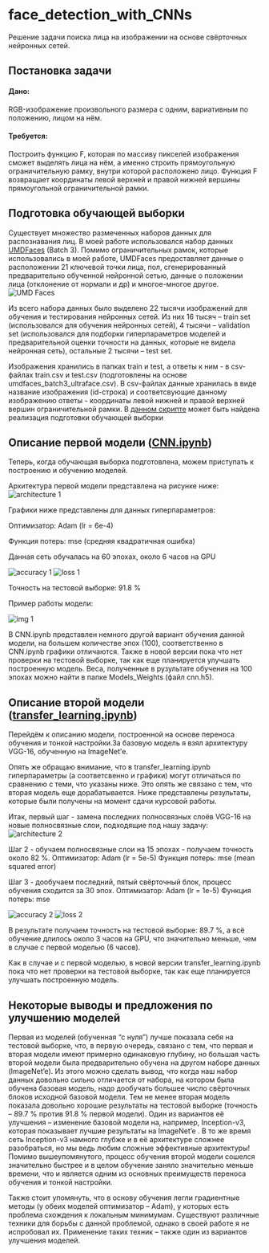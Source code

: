 # face_detection_with_CNNs
Решение задачи поиска лица на изображении на основе свёрточных нейронных сетей.
## Постановка задачи 
#### Дано:
RGB-изображение произвольного размера с одним, вариативным по положению, лицом на нём.
#### Требуется:
Построить функцию F, которая по массиву пикселей изображения сможет выделять лица на нём, а именно строить прямоугольную ограничительную рамку, внутри которой расположено лицо. Функция F возвращает координаты левой верхней и правой нижней вершины прямоугольной ограничительной рамки.

## Подготовка обучающей выборки
Существует множество размеченных наборов данных для распознавания лиц. В моей работе использовался набор данных [UMDFaces](https://www.umdfaces.io/) (Batch 3). Помимо ограничительных рамок, которые использовались в моей работе, UMDFaces предоставляет данные о расположении 21 ключевой точки лица, пол, сгенерированный предварительно обученной нейронной сетью, данные о положении лица (отклонение от нормали и др) и многое-многое другое.
![UMD Faces](https://github.com/Gumilevski/face_detection_with_CNNs/blob/master/images/2019-05-30_14-28-25.png)

Из всего набора данных было выделено 22 тысячи изображений для обучения и тестирования нейронных сетей. Из них 16 тысяч – train set (использовался для обучения нейронных сетей), 4 тысячи – validation set (использовался для подборки гиперпараметров моделей и предварительной оценки точности на данных, которые не видела нейронная сеть), остальные 2 тысячи – test set.

Изображения хранились в папках train и test, а ответы к ним - в csv-файлах train.csv и test.csv (подготовлены на основе umdfaces_batch3_ultraface.csv). В csv-файлах данные хранилась в виде название изображения (id-строка) и соответсвующие данному изображению ответы - координаты левой нижней и правой верхней вершин ограничительной рамки. 
В [данном скрипте](https://github.com/Gumilevski/face_detection_with_CNNs/blob/master/generating_script.ipynb) может быть найдена реализация подготовки обучающей выборки

## Описание первой модели ([CNN.ipynb](https://github.com/Gumilevski/face_detection_with_CNNs/blob/master/CNN.ipynb))
Теперь, когда обучающая выборка подготовлена, можем приступать к построению и обучению моделей.

Архитектура первой модели представлена на рисунке ниже:
![architecture 1](https://github.com/Gumilevski/face_detection_with_CNNs/blob/master/images/%D0%B0%D1%80%D1%85%D0%B8%D1%82%D0%B5%D0%BA%D1%82%D1%83%D1%80%D0%B0%201.png)

Графики ниже представлены для данных гиперпараметров:

Оптимизатор: Adam (lr = 6e-4)

Функция потерь: mse (средняя квадратичная ошибка)

Данная сеть обучалась на 60 эпохах, около 6 часов на GPU

![accuracy 1](https://github.com/Gumilevski/face_detection_with_CNNs/blob/master/images/2019-05-30_15-57-07.png)
![loss 1](https://github.com/Gumilevski/face_detection_with_CNNs/blob/master/images/2019-05-30_15-57-23.png)

Точность на тестовой выборке: 91.8 %

Пример работы модели:

![img 1](https://github.com/Gumilevski/face_detection_with_CNNs/blob/master/images/2019-05-30_16-02-31.png)

В CNN.ipynb представлен немного другой вариант обучения данной модели, на большем количестве эпох (100), соответственно в CNN.ipynb графики отличаются. Также в новой версии пока что нет проверки на тестовой выборке, так как еще планируется улучшать построенную модель.
Веса, полученные в рузультате обучения на 100 эпохах можно найти в папке Models_Weights (файл cnn.h5).

## Описание второй модели ([transfer_learning.ipynb](https://github.com/Gumilevski/face_detection_with_CNNs/blob/master/transfer_learning.ipynb))
Перейдём к описанию модели, построенной на основе переноса обучения и тонкой настройки.За базовую модель я взял архитектуру VGG-16, обученную на ImageNet’е. 

Опять же обращаю внимание, что в transfer_learning.ipynb гиперпараметры (а соответсвенно и графики) могут отличаться по сравнению с теми, что указаны ниже. Это опять же связано с тем, что вторая модель еще дорабатывается. Ниже представлены результаты, которые были получены на момент сдачи курсовой работы.

Итак, первый шаг - замена последних полносвязных слоёв VGG-16 на новые полносвязные слои, подходящие под нашу задачу:
![architecture 2](https://github.com/Gumilevski/face_detection_with_CNNs/blob/master/images/%D0%B0%D1%80%D1%85%D0%B8%D1%82%D0%B5%D0%BA%D1%82%D1%83%D1%80%D0%B02.png)

Шаг 2 - обучаем полносвязные слои на 15 эпохах - получаем точность около 82 %.
Оптимизатор: Adam (lr = 5e-5)
Функция потерь: mse (mean squared error)	

Шаг 3 - дообучаем последний, пятый свёрточный блок, процесс обучения сходится за 30 эпох.
Оптимизатор: Adam (lr = 1e-5)
Функция потерь: mse

![accuracy 2](https://github.com/Gumilevski/face_detection_with_CNNs/blob/master/images/2019-05-30_16-20-25.png)
![loss 2](https://github.com/Gumilevski/face_detection_with_CNNs/blob/master/images/2019-05-30_16-20-13.png)

В результате получаем точность на тестовой выборке: 89.7 %, а всё обучение длилось около 3 часов на GPU, что значительно меньше, чем в случае с первой моделью (6 часов). 

Как в случае и с первой моделью, в новой версии transfer_learning.ipynb пока что нет проверки на тестовой выборке, так как еще планируется улучшать построенную модель.

## Некоторые выводы и предложения по улучшению моделей
Первая из моделей (обученная “с нуля”) лучше показала себя на тестовой выборке, что, в первую очередь, связано с тем, что первая и вторая модели имеют примерно одинаковую глубину, но большая часть второй модели была предварительно обучена на другом наборе данных (ImageNet’e). Из этого можно сделать вывод, что когда наш набор данных довольно сильно отличается от набора, на котором была обучена базовая модель, надо дообучать большее число свёрточных блоков исходной базовой модели. Тем не менее вторая модель показала довольно хорошие результаты на тестовой выборке (точность – 89.7 % против 91.8 % первой модели). Один из вариантов её улучшения – изменение базовой модели на, например, Inception-v3,  которая показывает лучшие результаты на ImageNet’e . В то же время сеть Inception-v3 намного глубже и в её архитектуре сложнее разобраться, но мы ведь любим сложные эффективные архитектуры! Помимо вышеупомянутого, процесс обучения второй модели сошелся значительно быстрее и в целом обучение заняло значительно меньше времени, что и является одним из основных преимуществ переноса обучения и тонкой настройки.

 Также стоит упомянуть, что в основу обучения легли градиентные методы (у обеих моделей оптимизатор – Adam), у которых есть проблема схождения к локальным минимумам. Существуют различные техники для борьбы с данной проблемой, однако в своей работе я не испробовал их. Применение таких техник – также один из вариантов улучшения моделей.
